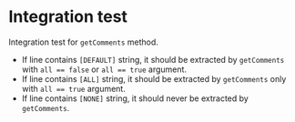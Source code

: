 # Integration test

Integration test for `getComments` method.

- If line contains `[DEFAULT]` string, it should be extracted by `getComments`
with `all == false` or `all == true` argument.
- If line contains `[ALL]` string, it should be extracted by `getComments`
only with `all == true` argument.
- If line contains `[NONE]` string, it should never be extracted by
`getComments`.
